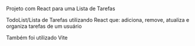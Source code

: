 Projeto com React para uma Lista de Tarefas

TodoList/Lista de Tarefas utilizando React que: adiciona, remove, atualiza e organiza tarefas de um usuário

Também foi utilizado Vite
